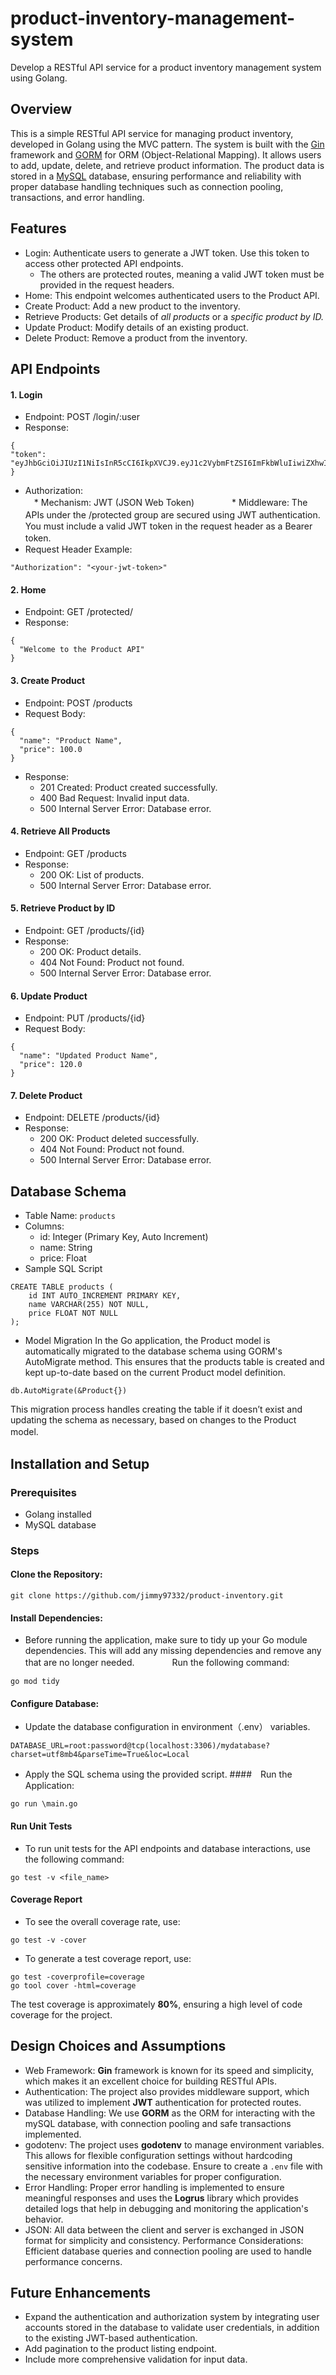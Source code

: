 # product-inventory-management-system
Develop a RESTful API service for a product inventory management system using Golang.    
     
## Overview
This is a simple RESTful API service for managing product inventory, 
developed in Golang using the MVC pattern. 
The system is built with the [Gin](https://github.com/gin-gonic/gin) framework 
and [GORM](https://gorm.io/) for ORM (Object-Relational Mapping). 
It allows users to add, update, delete, and retrieve product information. 
The product data is stored in a [MySQL](https://www.mysql.com/) database, 
ensuring performance and reliability with proper database handling techniques 
such as connection pooling, transactions, and error handling.    

## Features
* Login: Authenticate users to generate a JWT token. Use this token to access other protected API endpoints.
     * The others are protected routes, meaning a valid JWT token must be provided in the request headers.
* Home: This endpoint welcomes authenticated users to the Product API.
* Create Product: Add a new product to the inventory.
* Retrieve Products: Get details of *all products* or a *specific product by ID.*
* Update Product: Modify details of an existing product.
* Delete Product: Remove a product from the inventory.

## API Endpoints

#### 1. Login
* Endpoint: POST /login/:user
* Response:
```
{
"token": "eyJhbGciOiJIUzI1NiIsInR5cCI6IkpXVCJ9.eyJ1c2VybmFtZSI6ImFkbWluIiwiZXhwIjoxNzI0NzczNDEyfQ.rADyiQUIKj_nhVePIVVKOE0YHItcErz2Df_d9sL5sKI"
}
```
* Authorization:    
　* Mechanism: JWT (JSON Web Token)　　　
　* Middleware: The APIs under the /protected group are secured using JWT authentication.　You must include a valid JWT token in the request header as a Bearer token.　　　　　　
* Request Header Example:
```
"Authorization": "<your-jwt-token>"
```
#### 2. Home
* Endpoint: GET /protected/
* Response:
```
{
  "Welcome to the Product API"
}

```
#### 3. Create Product
* Endpoint: POST /products
* Request Body:
```
{
  "name": "Product Name",
  "price": 100.0
}
```
* Response:
  * 201 Created: Product created successfully.
  * 400 Bad Request: Invalid input data.
  * 500 Internal Server Error: Database error.
     
#### 4. Retrieve All Products
* Endpoint: GET /products
* Response:
  * 200 OK: List of products.
  * 500 Internal Server Error: Database error.
      
#### 5. Retrieve Product by ID
* Endpoint: GET /products/{id}
* Response:
  * 200 OK: Product details.
  * 404 Not Found: Product not found.
  * 500 Internal Server Error: Database error.   
     
#### 6. Update Product
* Endpoint: PUT /products/{id}
* Request Body:
```
{
  "name": "Updated Product Name",
  "price": 120.0
}
```
#### 7. Delete Product
* Endpoint: DELETE /products/{id}
* Response:
  * 200 OK: Product deleted successfully.
  * 404 Not Found: Product not found.
  * 500 Internal Server Error: Database error.
 
## Database Schema
* Table Name: `products`
* Columns:
  * id: Integer (Primary Key, Auto Increment)
  * name: String
  * price: Float
* Sample SQL Script
```
CREATE TABLE products (
    id INT AUTO_INCREMENT PRIMARY KEY,
    name VARCHAR(255) NOT NULL,
    price FLOAT NOT NULL
);
```
* Model Migration
In the Go application, 
the Product model is automatically migrated to the database schema 
using GORM's AutoMigrate method. 
This ensures that the products table is created and kept up-to-date 
based on the current Product model definition.
```
db.AutoMigrate(&Product{})
```
This migration process handles creating the table 
if it doesn’t exist and updating the schema as necessary, 
based on changes to the Product model.
　　　　
## Installation and Setup
### Prerequisites
* Golang installed
* MySQL database    
### Steps
#### Clone the Repository:
```
git clone https://github.com/jimmy97332/product-inventory.git
```
#### Install Dependencies:
* Before running the application, make sure to tidy up your Go module dependencies. This will add any missing dependencies and remove any that are no longer needed.　　　　
Run the following command:
```
go mod tidy
```
#### Configure Database:
* Update the database configuration in environment（.env） variables.
```
DATABASE_URL=root:password@tcp(localhost:3306)/mydatabase?charset=utf8mb4&parseTime=True&loc=Local
```
* Apply the SQL schema using the provided script.
####　Run the Application:
```
go run \main.go
```
    
#### Run Unit Tests
* To run unit tests for the API endpoints and database interactions, use the following command:
```
go test -v <file_name>
```
#### Coverage Report
* To see the overall coverage rate, use:
```
go test -v -cover
```
* To generate a test coverage report, use:
```
go test -coverprofile=coverage
go tool cover -html=coverage
```
The test coverage is approximately **80%**, ensuring a high level of code coverage for the project.
    
## Design Choices and Assumptions
* Web Framework: **Gin** framework is known for its speed and simplicity, which makes it an excellent choice for building RESTful APIs.
* Authentication: The project also provides middleware support, which was utilized to implement **JWT** authentication for protected routes.
* Database Handling: We use **GORM** as the ORM for interacting with the mySQL database, with connection pooling and safe transactions implemented.
* godotenv: The project uses **godotenv** to manage environment variables. This allows for flexible configuration settings without hardcoding sensitive information into the codebase. Ensure to create a `.env` file with the necessary environment variables for proper configuration.
* Error Handling: Proper error handling is implemented to ensure meaningful responses and uses the **Logrus** library which provides detailed logs that help in debugging and monitoring the application's behavior.
* JSON: All data between the client and server is exchanged in JSON format for simplicity and consistency.
Performance Considerations: Efficient database queries and connection pooling are used to handle performance concerns.
## Future Enhancements
* Expand the authentication and authorization system by integrating user accounts stored in the database to validate user credentials, in addition to the existing JWT-based authentication.
* Add pagination to the product listing endpoint.
* Include more comprehensive validation for input data.
